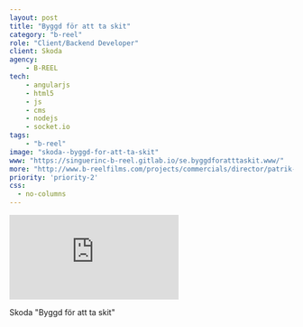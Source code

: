 ```yaml
---
layout: post
title: "Byggd för att ta skit"
category: "b-reel"
role: "Client/Backend Developer"
client: Skoda
agency:
    - B-REEL
tech:
    - angularjs
    - html5
    - js
    - cms
    - nodejs
    - socket.io
tags:
    - "b-reel"
image: "skoda--byggd-for-att-ta-skit"
www: "https://singuerinc-b-reel.gitlab.io/se.byggdforatttaskit.www/"
more: "http://www.b-reelfilms.com/projects/commercials/director/patrik-gyllstrom/case/686/skoda/"
priority: 'priority-2'
css:
  - no-columns
---
```


<div class="video-wrapper">
<iframe src="https://player.vimeo.com/video/106796861" frameborder="0" webkitallowfullscreen mozallowfullscreen allowfullscreen></iframe>
</div>

Skoda "Byggd för att ta skit"
